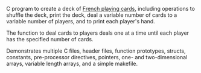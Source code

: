 C program to create a deck of [French playing cards](https://en.wikipedia.org/wiki/French_playing_cards),
including operations to shuffle the deck, print the deck, deal a variable number
of cards to a variable number of players, and to print each player's hand.

The function to deal cards to players deals one at a time until each player has the specified number of cards.

Demonstrates multiple C files, header files, function prototypes, structs, constants, pre-processor directives, pointers, one- and two-dimensional arrays, variable length arrays, and a simple makefile.
